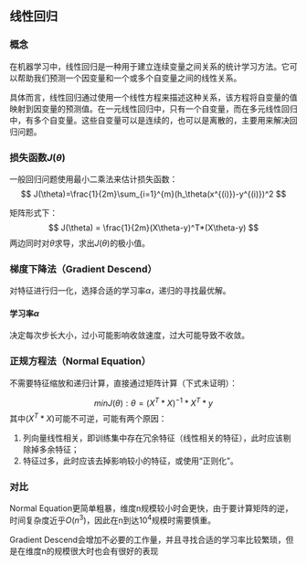 ## 线性回归

### 概念

在机器学习中，线性回归是一种用于建立连续变量之间关系的统计学习方法。它可以帮助我们预测一个因变量和一个或多个自变量之间的线性关系。

具体而言，线性回归通过使用一个线性方程来描述这种关系，该方程将自变量的值映射到因变量的预测值。在一元线性回归中，只有一个自变量，而在多元线性回归中，有多个自变量。这些自变量可以是连续的，也可以是离散的，主要用来解决回归问题。

### 损失函数$J(\theta)$

一般回归问题使用最小二乘法来估计损失函数：
$$
J(\theta)=\frac{1}{2m}\sum_{i=1}^{m}(h_\theta(x^{(i)})-y^{(i)})^2
$$

矩阵形式下：
$$
J(\theta) = \frac{1}{2m}(X\theta-y)^T*(X\theta-y)
$$
两边同时对$\theta$求导，求出$J(\theta)$的极小值。

### 梯度下降法（Gradient Descend）

对特征进行归一化，选择合适的学习率$\alpha$，递归的寻找最优解。

#### 学习率$\alpha$

决定每次步长大小，过小可能影响收敛速度，过大可能导致不收敛。

### 正规方程法（Normal Equation）

不需要特征缩放和递归计算，直接通过矩阵计算（下式未证明）：


$$
minJ(\theta): \theta = (X^T*X)^{-1}*X^T*y
$$
其中$(X^T*X)$可能不可逆，可能有两个原因：

1. 列向量线性相关，即训练集中存在冗余特征（线性相关的特征），此时应该剔除掉多余特征；
2. 特征过多，此时应该去掉影响较小的特征，或使用“正则化”。

### 对比

Normal Equation更简单粗暴，维度n规模较小时会更快，由于要计算矩阵的逆，时间复杂度近乎$O(n^3)$，因此在n到达$10^4$规模时需要慎重。

Gradient Descend会增加不必要的工作量，并且寻找合适的学习率比较繁琐，但是在维度n的规模很大时也会有很好的表现
